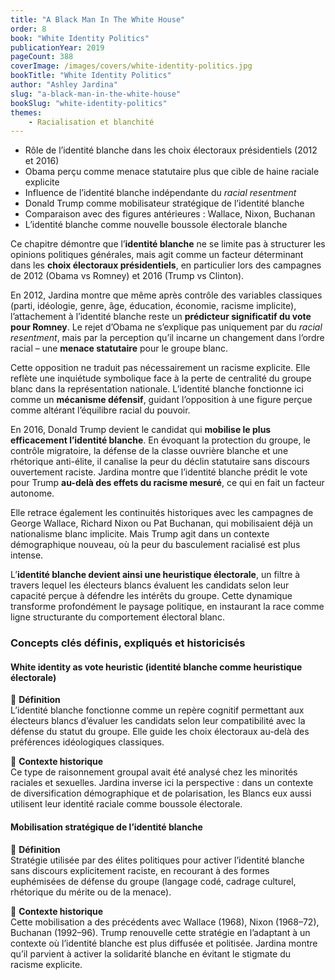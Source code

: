 ```yaml
---
title: "A Black Man In The White House"
order: 8
book: "White Identity Politics"
publicationYear: 2019
pageCount: 388
coverImage: /images/covers/white-identity-politics.jpg
bookTitle: "White Identity Politics"
author: "Ashley Jardina"
slug: "a-black-man-in-the-white-house"
bookSlug: "white-identity-politics"
themes: 
    - Racialisation et blanchité
---
```


<!--themes:start-->

- Rôle de l’identité blanche dans les choix électoraux présidentiels (2012 et 2016)
- Obama perçu comme menace statutaire plus que cible de haine raciale explicite
- Influence de l’identité blanche indépendante du *racial resentment*
- Donald Trump comme mobilisateur stratégique de l’identité blanche
- Comparaison avec des figures antérieures : Wallace, Nixon, Buchanan
- L’identité blanche comme nouvelle boussole électorale blanche
<!--themes:end-->

<!--summary:start-->

Ce chapitre démontre que l’**identité blanche** ne se limite pas à structurer les opinions politiques générales, mais agit comme un facteur déterminant dans les **choix électoraux présidentiels**, en particulier lors des campagnes de 2012 (Obama vs Romney) et 2016 (Trump vs Clinton).

En 2012, Jardina montre que même après contrôle des variables classiques (parti, idéologie, genre, âge, éducation, économie, racisme implicite), l’attachement à l’identité blanche reste un **prédicteur significatif du vote pour Romney**. Le rejet d’Obama ne s’explique pas uniquement par du *racial resentment*, mais par la perception qu’il incarne un changement dans l’ordre racial – une **menace statutaire** pour le groupe blanc.

Cette opposition ne traduit pas nécessairement un racisme explicite. Elle reflète une inquiétude symbolique face à la perte de centralité du groupe blanc dans la représentation nationale. L’identité blanche fonctionne ici comme un **mécanisme défensif**, guidant l’opposition à une figure perçue comme altérant l’équilibre racial du pouvoir.

En 2016, Donald Trump devient le candidat qui **mobilise le plus efficacement l’identité blanche**. En évoquant la protection du groupe, le contrôle migratoire, la défense de la classe ouvrière blanche et une rhétorique anti-élite, il canalise la peur du déclin statutaire sans discours ouvertement raciste. Jardina montre que l’identité blanche prédit le vote pour Trump **au-delà des effets du racisme mesuré**, ce qui en fait un facteur autonome.

Elle retrace également les continuités historiques avec les campagnes de George Wallace, Richard Nixon ou Pat Buchanan, qui mobilisaient déjà un nationalisme blanc implicite. Mais Trump agit dans un contexte démographique nouveau, où la peur du basculement racialisé est plus intense.

L’**identité blanche devient ainsi une heuristique électorale**, un filtre à travers lequel les électeurs blancs évaluent les candidats selon leur capacité perçue à défendre les intérêts du groupe. Cette dynamique transforme profondément le paysage politique, en instaurant la race comme ligne structurante du comportement électoral blanc.
<!--summary:end-->

<!--concepts:start-->

### Concepts clés définis, expliqués et historicisés

#### **White identity as vote heuristic (identité blanche comme heuristique électorale)**

🔹 **Définition**  
L’identité blanche fonctionne comme un repère cognitif permettant aux électeurs blancs d’évaluer les candidats selon leur compatibilité avec la défense du statut du groupe. Elle guide les choix électoraux au-delà des préférences idéologiques classiques.

🔹 **Contexte historique**  
Ce type de raisonnement groupal avait été analysé chez les minorités raciales et sexuelles. Jardina inverse ici la perspective : dans un contexte de diversification démographique et de polarisation, les Blancs eux aussi utilisent leur identité raciale comme boussole électorale.

#### **Mobilisation stratégique de l’identité blanche**

🔹 **Définition**  
Stratégie utilisée par des élites politiques pour activer l’identité blanche sans discours explicitement raciste, en recourant à des formes euphémisées de défense du groupe (langage codé, cadrage culturel, rhétorique du mérite ou de la menace).

🔹 **Contexte historique**  
Cette mobilisation a des précédents avec Wallace (1968), Nixon (1968–72), Buchanan (1992–96). Trump renouvelle cette stratégie en l’adaptant à un contexte où l’identité blanche est plus diffusée et politisée. Jardina montre qu’il parvient à activer la solidarité blanche en évitant le stigmate du racisme explicite.

<!--concepts:end-->
